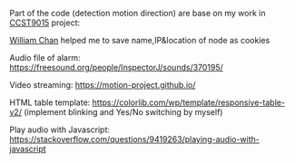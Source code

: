 Part of the code (detection motion direction) are base on my work in [CCST9015](https://github.com/jefflaichunyin/CCST9015-Intrusion-Detection) project:

[William Chan](https://github.com/WilliamKHChan) helped me to save name,IP&location of node as cookies

Audio file of alarm: https://freesound.org/people/InspectorJ/sounds/370195/

Video streaming: https://motion-project.github.io/

HTML table template: https://colorlib.com/wp/template/responsive-table-v2/ (implement blinking and Yes/No switching by myself)

Play audio with Javascript: https://stackoverflow.com/questions/9419263/playing-audio-with-javascript
